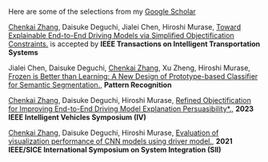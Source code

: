 Here are some of the selections from my [Google Scholar]((https://scholar.google.com/citations?user=kRTymRcAAAAJ&hl=zh-CN))

<u>Chenkai Zhang</u>, Daisuke Deguchi, Jialei Chen, Hiroshi Murase, [Toward Explainable End-to-End Driving Models via Simplified Objectification Constraints.](https://ieeexplore.ieee.org/document/10505932) is accepted by **IEEE Transactions on Intelligent Transportation Systems**

Jialei Chen, Daisuke Deguchi, <u>Chenkai Zhang</u>, Xu Zheng, Hiroshi Murase, [Frozen is Better than Learning: A New Design of Prototype-based Classifier for Semantic Segmentation.](https://doi.org/10.1016/j.patcog.2024.110431), **Pattern Recognition** 

<u>Chenkai Zhang</u>, Daisuke Deguchi, Hiroshi Murase, [Refined Objectification for Improving End-to-End Driving Model Explanation Persuasibility*.]((https://ieeexplore.ieee.org/document/10186742)), **2023 IEEE Intelligent Vehicles Symposium (IV)**

<u>Chenkai Zhang</u>, Daisuke Deguchi, Hiroshi Murase, [Evaluation of visualization performance of CNN models using driver model.]((https://ieeexplore.ieee.org/abstract/document/9382776)), **2021 IEEE/SICE International Symposium on System Integration (SII)**
